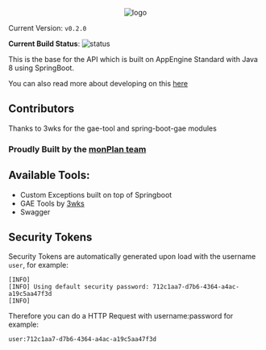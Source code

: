 
<span style="display:block;text-align:center">![logo](https://i.imgur.com/aQ0vG9K.png)</span>

Current Version: `v0.2.0`

**Current Build Status**: ![status](https://circleci.com/gh/monPlan/springboot-base-gae-java8.png?circle-token=:circle-token)

This is the base for the API which is built on AppEngine Standard with Java 8 using SpringBoot.

You can also read more about developing on this [here](https://monplan.github.io/springboot-base-gae-java8/#/)

## Contributors
Thanks to 3wks for the gae-tool and spring-boot-gae modules

### Proudly Built by the [monPlan team](https://monashunitplanner.github.io)

## Available Tools:
- Custom Exceptions built on top of Springboot
- GAE Tools by [3wks](https://github.com/3wks)
- Swagger

## Security Tokens
Security Tokens are automatically generated upon load with the username `user`, for example:
``` 
[INFO]
[INFO] Using default security password: 712c1aa7-d7b6-4364-a4ac-a19c5aa47f3d
[INFO]
```

Therefore you can do a HTTP Request with username:password
for example:
```
user:712c1aa7-d7b6-4364-a4ac-a19c5aa47f3d
```

